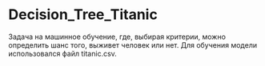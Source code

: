 # Decision_Tree_Titanic
Задача на машинное обучение, где, выбирая критерии, можно определить шанс того, выживет человек или нет.
Для обучения модели использовался файл titanic.csv.
